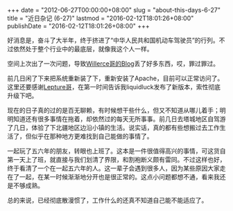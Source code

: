 +++
date = "2012-06-27T00:00:00+08:00"
slug = "about-this-days-6-27"
title = "近日杂记 (6-27)"
lastmod = "2016-02-12T18:01:26+08:00"
publishDate = "2016-02-12T18:01:26+08:00"
+++

好消息是，奋斗了大半年，终于挤进了“中华人民共和国机动车驾驶员”的行列。不过依然处于整个行业中的最底层，就像我这个人一样。

空间上次出了一次问题，导致[Willerce哥的Blog](http://willerce.com)丢了好多东西，哎，罪过罪过。

前几日闲了下来把系统重新装了下，重新安装了Apache，目前可以正常访问了。这里还要感谢[Lepture哥](http://lepture.com/)，在第一时间告诉我liquidluck发布了新版本，索性彻底升级下吧。

现在的日子真的过的是百无聊赖，有时候想干些什么，但又不知道从哪儿着手；明明知道还有很多事情在拖着，却依然过的每天无所事事。前几日去塔城地区自驾游了几日，体验了下北疆地区边沿小镇的生活。说实话，真的都有些想搬过去工作生活了，但似乎在那种地方更难找到自己能做的事情了。

一起玩了五六年的朋友，转眼也上班了。这本是一件很值得高兴的事情，可这货自第一天上了班，就直接与我们划清了界限，和割袍断义颇有雷同。不过这样也好，终于看清了一个在一起五六年的人。这一辈子会遇到很多人，因为某些原因大家走在了一起，在某一时候渐渐地分开也是很正常的。这点小问题都想不通，看来我还是不够成熟。

总的来说，已经彻底散漫惯了，工作什么的还真不知道自己能不能适应了。
